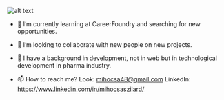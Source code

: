 ![alt text](https://github.com/mihocsaszilard/mihocsaszilard/blob/main/github-readme-image.png?raw=true)

- 🌱 I’m currently learning at CareerFoundry and searching for new opportunities.
- 💞️ I’m looking to collaborate with new people on new projects.

- :test_tube: I have a background in development, not in web but in technological development in pharma industry.

- 📫 How to reach me? Look: mihocsa48@gmail.com LinkedIn: https://www.linkedin.com/in/mihocsaszilard/

<!---
mihocsaszilard/mihocsaszilard is a ✨ special ✨ repository because its `README.md` (this file) appears on your GitHub profile.
You can click the Preview link to take a look at your changes.
--->
